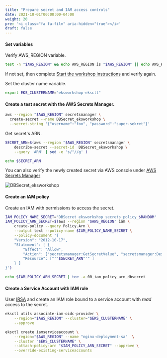 ```yaml
---
title: "Prepare secret and IAM access controls"
date: 2021-10-01T00:00:00-04:00
weight: 20
pre: '<i class="fa fa-film" aria-hidden="true"></i>'
draft: false
---
```


#### Set variables
Verify AWS_REGION variable. 
```bash
test -n "$AWS_REGION" && echo AWS_REGION is "$AWS_REGION" || echo AWS_REGION is not set
```
If not set, then complete [Start the workshop instructions](/020_prerequisites/workspaceiam/) and verify again.

Set the cluster name variable.
```bash
export EKS_CLUSTERNAME="eksworkshop-eksctl"
```

#### Create a test secret with the AWS Secrets Manager.
```bash
aws --region "$AWS_REGION" secretsmanager \
  create-secret --name DBSecret_eksworkshop \
  --secret-string '{"username":"foo", "password":"super-sekret"}'

```

Get secret's ARN.

```bash
SECRET_ARN=$(aws --region "$AWS_REGION" secretsmanager \
    describe-secret --secret-id  DBSecret_eksworkshop \
    --query 'ARN' | sed -e 's/"//g' )

echo $SECRET_ARN
```

You can also verify the newly created secret via AWS console under [AWS Secrets Manager](https://console.aws.amazon.com/secretsmanager/home?#!/secret?name=DBSecret_eksworkshop) 

![DBSecret_eksworkshop](/images/secret-in-secretsManager.png)


#### Create an IAM policy
Create an IAM with permissions to access the secret.

```bash
IAM_POLICY_NAME_SECRET="DBSecret_eksworkshop_secrets_policy_$RANDOM"
IAM_POLICY_ARN_SECRET=$(aws --region "$AWS_REGION" iam \
	create-policy --query Policy.Arn \
    --output text --policy-name $IAM_POLICY_NAME_SECRET \
    --policy-document '{
    "Version": "2012-10-17",
    "Statement": [ {
        "Effect": "Allow",
        "Action": ["secretsmanager:GetSecretValue", "secretsmanager:DescribeSecret"],
        "Resource": ["'"$SECRET_ARN"'" ]
    } ]
}')

echo $IAM_POLICY_ARN_SECRET | tee -a 00_iam_policy_arn_dbsecret
```

#### Create a Service Account with IAM role 
User [IRSA](https://docs.aws.amazon.com/eks/latest/userguide/iam-roles-for-service-accounts.html)  and create an IAM role bound to a service account with *read* access to the secret. 

```bash
eksctl utils associate-iam-oidc-provider \
    --region="$AWS_REGION" --cluster="$EKS_CLUSTERNAME" \
    --approve

eksctl create iamserviceaccount \
    --region="$AWS_REGION" --name "nginx-deployment-sa"  \
    --cluster "$EKS_CLUSTERNAME" \
    --attach-policy-arn "$IAM_POLICY_ARN_SECRET" --approve \
    --override-existing-serviceaccounts
```
